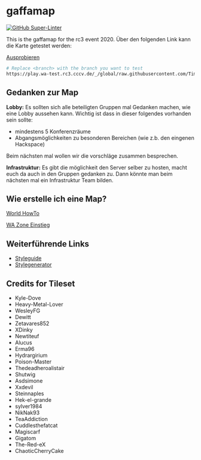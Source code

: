 # gaffamap

[![GitHub Super-Linter](https://github.com/TimKlausmeyer/gaffamap/workflows/Lint%20Code%20Base/badge.svg)](https://github.com/marketplace/actions/super-linter)



This is the gaffamap for the rc3 event 2020. Über den folgenden Link kann die Karte getestet werden:

[Ausprobieren](https://play.wa-test.rc3.cccv.de/_/global/raw.githubusercontent.com/TimKlausmeyer/gaffamap/main/lobby.json)

```bash
# Replace <branch> with the branch you want to test
https://play.wa-test.rc3.cccv.de/_/global/raw.githubusercontent.com/TimKlausmeyer/gaffamap/<branch>/lobby.json
```

## Gedanken zur Map

**Lobby:**
Es sollten sich alle beteiligten Gruppen mal Gedanken machen, wie eine Lobby aussehen kann.
Wichtig ist dass in dieser folgendes vorhanden sein sollte:

+ mindestens 5 Konferenzräume
+ Abgangsmöglichkeiten zu besonderen Bereichen (wie z.b. den eingenen Hackspace)

Beim nächsten mal wollen wir die vorschläge zusammen besprechen.

**Infrastruktur:**
Es gibt die möglichkeit den Server selber zu hosten, macht euch da auch in den Gruppen gedanken zu.
Dann könnte man beim nächsten mal ein Infrastruktur Team bilden.



## Wie erstelle ich eine Map?

[World HowTo](https://rc3.pages.git.cccv.de/world-howto/)

[WA Zone Einstieg](https://codimd.c3d2.de/WA-Zone-Einstieg-00#)


## Weiterführende Links

- [Styleguide](https://howto.rc3.world/styleguide.html)
- [Stylegenerator](https://rc3.bleeptrack.de/)

## Credits for Tileset

+ Kyle-Dove
+ Heavy-Metal-Lover
+ WesleyFG
+ Dewitt
+ Zetavares852
+ XDinky
+ Newtiteuf
+ Alucus
+ Erma96
+ Hydrargirium
+ Poison-Master
+ Thedeadheroalistair
+ Shutwig
+ Asdsimone
+ Xxdevil
+ Steinnaples
+ Hek-el-grande
+ sylver1984
+ NikNak93
+ TeaAddiction
+ Cuddlesthefatcat
+ Magiscarf
+ Gigatom
+ The-Red-eX
+ ChaoticCherryCake
